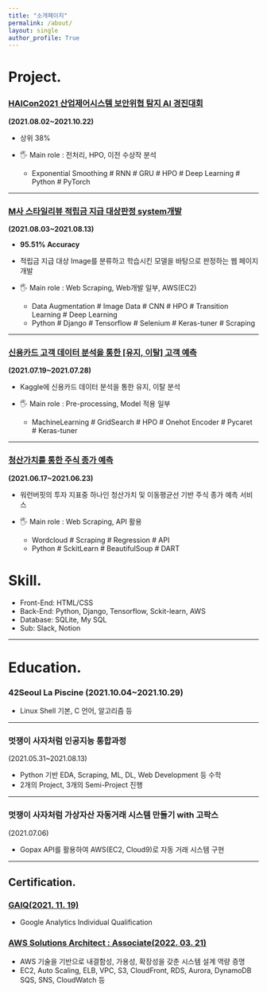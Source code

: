 ```yaml
---
title: "소개페이지"
permalink: /about/
layout: single
author_profile: True
---
```


# Project.

### [HAICon2021 산업제어시스템 보안위협 탐지 AI 경진대회](https://dacon.io/myprofile/430701/home)

**(2021.08.02~2021.10.22)**

- 상위 38%
- 🖐 Main role : 전처리, HPO, 이전 수상작 분석

  - Exponential Smoothing  # RNN # GRU # HPO # Deep Learning # Python # PyTorch

---

### [M사 스타일리뷰 적립금 지급 대상판정 system개발](https://github.com/jmsmg/TIL/tree/main/프로젝트/Final_Musinsa_Style_review)

**(2021.08.03~2021.08.13)**

- **95.51% Accuracy**
- 적립금 지급 대상 Image를 분류하고 학습시킨 모델을 바탕으로 판정하는 웹 페이지 개발
- 🖐 Main role : Web Scraping, Web개발 일부, AWS(EC2)

  - Data Augmentation # Image Data # CNN # HPO # Transition Learning # Deep Learning
  - Python # Django # Tensorflow # Selenium # Keras-tuner # Scraping

---

### [신용카드 고객 데이터 분석을 통한 [유지, 이탈] 고객 예측](https://github.com/jmsmg/TIL/tree/main/%ED%94%84%EB%A1%9C%EC%A0%9D%ED%8A%B8/Semi3_%EC%8B%A0%EC%9A%A9%EC%B9%B4%EB%93%9C%20%EA%B3%A0%EA%B0%9D%20%EB%8D%B0%EC%9D%B4%ED%84%B0%20%EB%B6%84%EC%84%9D%EC%9D%84%20%ED%86%B5%ED%95%9C%20%5B%EC%9C%A0%EC%A7%80%20_%20%EC%9D%B4%ED%83%88%5D%20%EA%B3%A0%EA%B0%9D%20%EC%98%88%EC%B8%A1)

**(2021.07.19~2021.07.28)**

- Kaggle에 신용카드 데이터 분석을 통한 유지, 이탈 분석
- 🖐 Main role : Pre-processing, Model 적용 일부

  - MachineLearning # GridSearch # HPO # Onehot Encoder # Pycaret # Keras-tuner

---

### [청산가치를 통한 주식 종가 예측](https://github.com/jmsmg/TIL/tree/main/프로젝트/Semi1_청산가치와%20주가변동의%20관계에%20대해서)

**(2021.06.17~2021.06.23)**

- 워런버핏의 투자 지표중 하나인 청산가치 및 이동평균선 기반 주식 종가 예측 서비스
- 🖐 Main role : Web Scraping, API 활용

  - Wordcloud # Scraping # Regression # API
  - Python # SckitLearn # BeautifulSoup # DART

# Skill.

- Front-End: HTML/CSS
- Back-End: Python, Django, Tensorflow, Sckit-learn, AWS
- Database: SQLite, My SQL
- Sub: Slack, Notion

---

# Education.

### 42Seoul La Piscine (2021.10.04~2021.10.29)

- Linux Shell 기본, C 언어, 알고리즘 등

---

### 멋쟁이 사자처럼 인공지능 통합과정
(2021.05.31~2021.08.13)

- Python 기반 EDA, Scraping, ML, DL, Web Development 등 수학
- 2개의 Project, 3개의 Semi-Project 진행

---

### 멋쟁이 사자처럼 가상자산 자동거래 시스템 만들기 with 고팍스
(2021.07.06)

- Gopax API를 활용하여 AWS(EC2, Cloud9)로 자동 거래 시스템 구현

---

## Certification.

### [GAIQ(2021. 11. 19)](https://cf-templates-1gnc75d3v3nv5-ap-northeast-2.s3.ap-northeast-2.amazonaws.com/Google+%E1%84%8B%E1%85%A2%E1%84%82%E1%85%A5%E1%86%AF%E1%84%85%E1%85%B5%E1%84%90%E1%85%B5%E1%86%A8%E1%84%89%E1%85%B3+Individual+Qualification+_+Google.pdf)

- Google Analytics Individual Qualification

### [AWS Solutions Architect : Associate(2022. 03. 21)](https://www.credly.com/badges/cd70b973-fb4a-43e7-8dc5-5e84038f00b9/public_url)

- AWS 기술을 기반으로 내결함성, 가용성, 확장성을 갖춘 시스템 설계 역량 증명
- EC2, Auto Scaling, ELB, VPC, S3, CloudFront, RDS, Aurora, DynamoDB SQS, SNS, CloudWatch 등